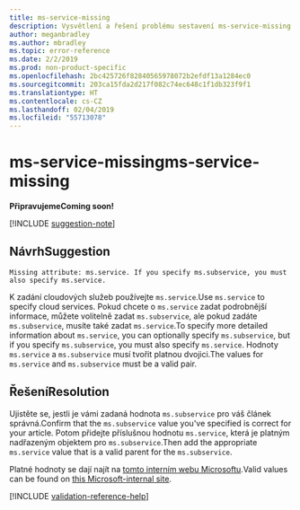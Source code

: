 ```yaml
---
title: ms-service-missing
description: Vysvětlení a řešení problému sestavení ms-service-missing na webu Docs
author: meganbradley
ms.author: mbradley
ms.topic: error-reference
ms.date: 2/2/2019
ms.prod: non-product-specific
ms.openlocfilehash: 2bc425726f82840565978072b2efdf13a1284ec0
ms.sourcegitcommit: 203ca15fda2d217f082c74ec648c1f1db323f9f1
ms.translationtype: HT
ms.contentlocale: cs-CZ
ms.lasthandoff: 02/04/2019
ms.locfileid: "55713078"
---
```

# <a name="ms-service-missing"></a><span data-ttu-id="906b9-103">ms-service-missing</span><span class="sxs-lookup"><span data-stu-id="906b9-103">ms-service-missing</span></span>

<span data-ttu-id="906b9-104">**Připravujeme**</span><span class="sxs-lookup"><span data-stu-id="906b9-104">**Coming soon!**</span></span>

[!INCLUDE [suggestion-note](includes/suggestion-note.md)]

## <a name="suggestion"></a><span data-ttu-id="906b9-105">Návrh</span><span class="sxs-lookup"><span data-stu-id="906b9-105">Suggestion</span></span>

`Missing attribute: ms.service. If you specify ms.subservice, you must also specify ms.service.`

<span data-ttu-id="906b9-106">K zadání cloudových služeb používejte `ms.service`.</span><span class="sxs-lookup"><span data-stu-id="906b9-106">Use `ms.service` to specify cloud services.</span></span> <span data-ttu-id="906b9-107">Pokud chcete o `ms.service` zadat podrobnější informace, můžete volitelně zadat `ms.subservice`, ale pokud zadáte `ms.subservice`, musíte také zadat `ms.service`.</span><span class="sxs-lookup"><span data-stu-id="906b9-107">To specify more detailed information about `ms.service`, you can optionally specify `ms.subservice`, but if you specify `ms.subservice`, you must also specify `ms.service`.</span></span> <span data-ttu-id="906b9-108">Hodnoty `ms.service` a `ms.subservice` musí tvořit platnou dvojici.</span><span class="sxs-lookup"><span data-stu-id="906b9-108">The values for `ms.service` and `ms.subservice` must be a valid pair.</span></span>

## <a name="resolution"></a><span data-ttu-id="906b9-109">Řešení</span><span class="sxs-lookup"><span data-stu-id="906b9-109">Resolution</span></span>

<span data-ttu-id="906b9-110">Ujistěte se, jestli je vámi zadaná hodnota `ms.subservice` pro váš článek správná.</span><span class="sxs-lookup"><span data-stu-id="906b9-110">Confirm that the `ms.subservice` value you've specified is correct for your article.</span></span> <span data-ttu-id="906b9-111">Potom přidejte příslušnou hodnotu `ms.service`, která je platným nadřazeným objektem pro `ms.subservice`.</span><span class="sxs-lookup"><span data-stu-id="906b9-111">Then add the appropriate `ms.service` value that is a valid parent for the `ms.subservice`.</span></span>

<span data-ttu-id="906b9-112">Platné hodnoty se dají najít na [tomto interním webu Microsoftu](https://docsmetadatatool.azurewebsites.net/whitelists).</span><span class="sxs-lookup"><span data-stu-id="906b9-112">Valid values can be found on [this Microsoft-internal site](https://docsmetadatatool.azurewebsites.net/whitelists).</span></span>

<!--make sure to add this file to your includes folder and verify the path-->
[!INCLUDE [validation-reference-help](includes/validation-reference-help.md)]
